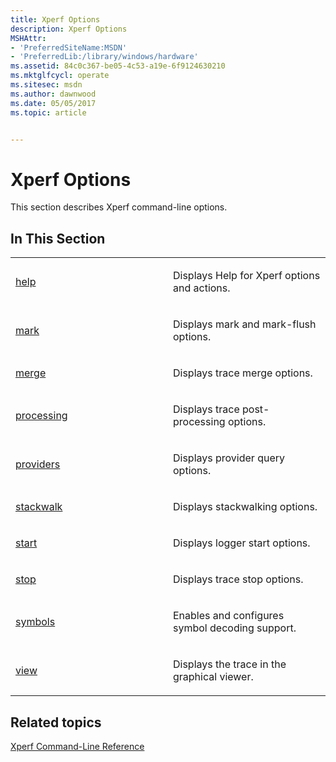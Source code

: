 ```yaml
---
title: Xperf Options
description: Xperf Options
MSHAttr:
- 'PreferredSiteName:MSDN'
- 'PreferredLib:/library/windows/hardware'
ms.assetid: 84c0c367-be05-4c53-a19e-6f9124630210
ms.mktglfcycl: operate
ms.sitesec: msdn
ms.author: dawnwood
ms.date: 05/05/2017
ms.topic: article


---
```


# Xperf Options


This section describes Xperf command-line options.

## In This Section


<table>
<colgroup>
<col width="50%" />
<col width="50%" />
</colgroup>
<tbody>
<tr class="odd">
<td><p><a href="help.md" data-raw-source="[help](help.md)">help</a></p></td>
<td><p>Displays Help for Xperf options and actions.</p></td>
</tr>
<tr class="even">
<td><p><a href="mark.md" data-raw-source="[mark](mark.md)">mark</a></p></td>
<td><p>Displays mark and mark-flush options.</p></td>
</tr>
<tr class="odd">
<td><p><a href="merge.md" data-raw-source="[merge](merge.md)">merge</a></p></td>
<td><p>Displays trace merge options.</p></td>
</tr>
<tr class="even">
<td><p><a href="processing.md" data-raw-source="[processing](processing.md)">processing</a></p></td>
<td><p>Displays trace post-processing options.</p></td>
</tr>
<tr class="odd">
<td><p><a href="providers-wpa.md" data-raw-source="[providers](providers-wpa.md)">providers</a></p></td>
<td><p>Displays provider query options.</p></td>
</tr>
<tr class="even">
<td><p><a href="stackwalk.md" data-raw-source="[stackwalk](stackwalk.md)">stackwalk</a></p></td>
<td><p>Displays stackwalking options.</p></td>
</tr>
<tr class="odd">
<td><p><a href="start.md" data-raw-source="[start](start.md)">start</a></p></td>
<td><p>Displays logger start options.</p></td>
</tr>
<tr class="even">
<td><p><a href="stop.md" data-raw-source="[stop](stop.md)">stop</a></p></td>
<td><p>Displays trace stop options.</p></td>
</tr>
<tr class="odd">
<td><p><a href="symbols.md" data-raw-source="[symbols](symbols.md)">symbols</a></p></td>
<td><p>Enables and configures symbol decoding support.</p></td>
</tr>
<tr class="even">
<td><p><a href="view.md" data-raw-source="[view](view.md)">view</a></p></td>
<td><p>Displays the trace in the graphical viewer.</p></td>
</tr>
</tbody>
</table>

 

## Related topics


[Xperf Command-Line Reference](xperf-command-line-reference.md)

 

 








